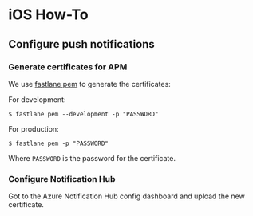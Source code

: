 # iOS How-To

## Configure push notifications

### Generate certificates for APM

We use [fastlane pem](https://docs.fastlane.tools/actions/pem/) to generate the
certificates:

For development:

```
$ fastlane pem --development -p "PASSWORD"
```

For production:

```
$ fastlane pem -p "PASSWORD"
```

Where `PASSWORD` is the password for the certificate.

### Configure Notification Hub

Got to the Azure Notification Hub config dashboard and upload the new
certificate.
